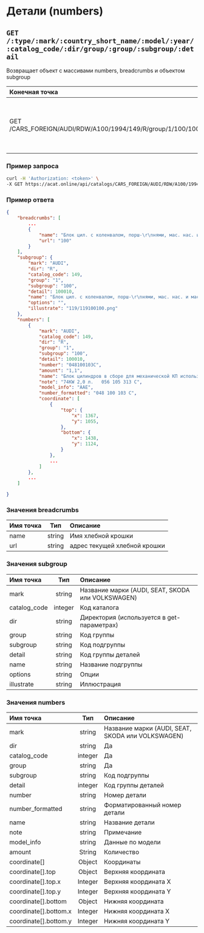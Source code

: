 # Детали (numbers)

## `GET /:type/:mark/:country_short_name/:model/:year/:catalog_code/:dir/group/:group/:subgroup/:detail`

Возвращает объект с массивами numbers, breadcrumbs и объектом subgroup

| Конечная точка | Описание |
| :---- | :--------------- |
| GET /CARS_FOREIGN/AUDI/RDW/A100/1994/149/R/group/1/100/100010 | Блок цил. с коленвалом, порш- нями, мас. нас. и мас. подд для Audi A1 |

### Пример запроса

```bash
curl -H 'Authorization: <token>' \
-X GET https://acat.online/api/catalogs/CARS_FOREIGN/AUDI/RDW/A100/1994/149/R/group/1/100/100010
```

### Пример ответа

```json
{
    "breadcrumbs": [
        ...
        {
            "name": "Блок цил. с коленвалом, порш-\r\nнями, мас. нас. и мас. подд.",
            "url": "100"
        }
    ],
    "subgroup": {
        "mark": "AUDI",
        "dir": "R",
        "catalog_code": 149,
        "group": "1",
        "subgroup": "100",
        "detail": 100010,
        "name": "Блок цил. с коленвалом, порш-\r\nнями, мас. нас. и мас. подд.",
        "options": "",
        "illustrate": "119/119100100.png"
    },
    "numbers": [
        {
            "mark": "AUDI",
            "catalog_code": 149,
            "dir": "R",
            "group": "1",
            "subgroup": "100",
            "detail": 100010,
            "number": "048100103C",
            "amount": "1,1",
            "name": "Блок цилиндров в сборе для механической КП использовать с:",
            "note": "74KW 2,0 л.   056 105 313 C",
            "model_info": "AAE",
            "number_formatted": "048 100 103 C",
            "coordinate": [
                {
                    "top": {
                        "x": 1367,
                        "y": 1055,
                    },
                    "bottom": {
                        "x": 1438,
                        "y": 1124,
                    }
                },
                ...
            ]
        },
        ...
    ]

}
```

### Значения breadcrumbs

| Имя точка | Тип | Описание |
| :---- | :------: | :--------------- |
| name | string | Имя хлебной крошки |
| url | string | адрес текущей хлебной крошки |

### Значения subgroup

| Имя точка | Тип | Описание |
| :---- | :------: | :--------------- |
| mark | string | Название марки (AUDI, SEAT, SKODA или VOLKSWAGEN) |
| catalog_code | integer | Код каталога |
| dir | string | Директория (используется в get-параметрах) |
| group | string | Код группы |
| subgroup | string | Код подгруппы |
| detail | string | Код группы деталей |
| name | string | Название подгруппы |
| options | string | Опции |
| illustrate | string | Иллюстрация |

### Значения numbers

| Имя точка | Тип | Описание |
| :---- | :------: | :--------------- |
| mark | string  | Название марки (AUDI, SEAT, SKODA или VOLKSWAGEN) |
| dir | string | Да | Директория |
| catalog_code | integer | Да | Код каталога |
| group | string | Да | Код группы |
| subgroup | string | Код подгруппы |
| detail | integer  | Код группы деталей |
| number | string  | Номер детали |
| number_formatted | string  | Форматированный номер детали |
| name | string  | Название детали |
| note | string  | Примечание |
| model_info | string  | Данные по модели |
| amount | String  | Количество |
| coordinate[] | Object | Координаты |
| coordinate[].top | Object |  Верхняя координата |
| coordinate[].top.x | Integer | Верхняя координата Х |
| coordinate[].top.y | Integer | Верхняя координата Y |
| coordinate[].bottom | Object | Нижняя координата |
| coordinate[].bottom.x | Integer | Нижняя координата Х |
| coordinate[].bottom.y | Integer |  Нижняя координата Y |